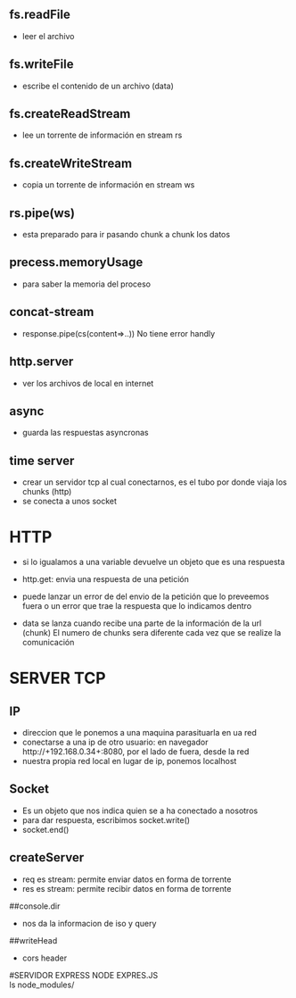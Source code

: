 

## fs.readFile
- leer el archivo
## fs.writeFile
- escribe el contenido de un archivo (data)
## fs.createReadStream
- lee un torrente de información en stream
rs
## fs.createWriteStream
- copia un torrente de información en stream
ws
## rs.pipe(ws)
- esta preparado para ir pasando chunk a chunk los datos 

## precess.memoryUsage
- para saber la memoria del proceso
## concat-stream
- response.pipe(cs(content=>..)) No tiene error handly

## http.server
- ver los archivos de local en internet

## async
- guarda las respuestas asyncronas

## time server
- crear un servidor tcp al cual conectarnos, es el tubo por donde viaja los chunks (http)
- se conecta a unos socket

# HTTP
- si lo igualamos a una variable devuelve un objeto que es una respuesta
- http.get: envia una respuesta de una petición
- puede lanzar un error de del envio de la petición que lo preveemos fuera o un error que trae la respuesta que lo indicamos dentro

- data se lanza cuando recibe una parte de la información de la url (chunk) El numero de chunks sera diferente cada vez que se realize la comunicación

# SERVER TCP
## IP
- direccion que le ponemos a una maquina parasituarla en ua red
- conectarse a una ip de otro usuario: en navegador http://+192.168.0.34+:8080, por el lado de fuera, desde la red
- nuestra propia red local en lugar de ip, ponemos localhost

## Socket
- Es un objeto que nos indica quien se a ha conectado a nosotros
- para dar respuesta, escribimos socket.write() 
- socket.end()

## createServer
- req es stream: permite enviar datos en forma de torrente
- res es stream: permite recibir datos en forma de torrente

##console.dir
- nos da la informacion de iso y query

##writeHead
- cors header

#SERVIDOR EXPRESS NODE EXPRES.JS    
ls node_modules/
